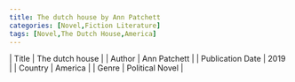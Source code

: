 ```yaml
---
title: The dutch house by Ann Patchett
categories: [Novel,Fiction Literature]
tags: [Novel,The Dutch House,America]
---     
```

| Title | The dutch house  |
| Author |  Ann Patchett  |
| Publication Date | 2019   |
| Country | America |
| Genre | Political Novel  |
        